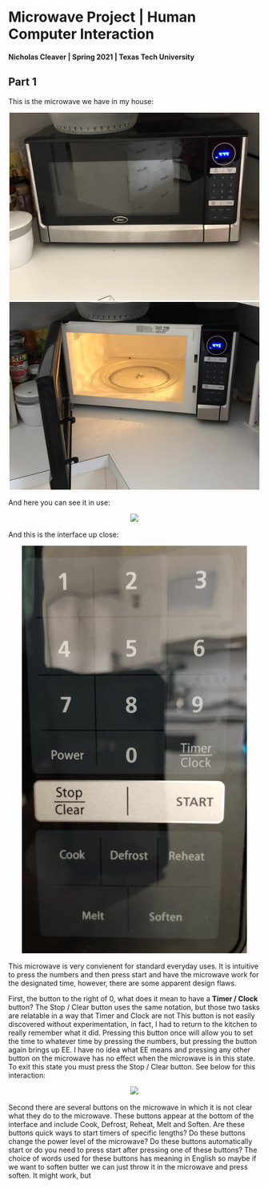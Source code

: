 # Microwave Project | Human Computer Interaction
#### Nicholas Cleaver | Spring 2021 | Texas Tech University


## Part 1
This is the microwave we have in my house:

<div style="text-align: center">
<img src="Microwave-full.jpg" width=500 >
<img src="Microwave-open.jpg" width=500>
</div>

And here you can see it in use:

<div style="text-align: center">
<img src="Microwave-in-use.gif" width=650>
</div>

And this is the interface up close:

<div style="text-align: center">
<img src="Microwave-interface.jpg" width=450>
</div>

This microwave is very convienent for standard everyday uses. It is intuitive to press the numbers and then press start and have the microwave work for the designated time, however, there are some apparent design flaws.

First, the button  to the right of 0, what does it mean to have a **Timer / Clock** button? The Stop / Clear button uses the same notation, but those two tasks are relatable in a way that Timer and Clock are not This button is not easily discovered without experimentation, in fact, I had to return to the kitchen to really remember what it did. Pressing this button once will allow you to set the time to whatever time by pressing the numbers, but pressing the button again brings up EE. I have no idea what EE means and pressing any other button on the microwave has no effect when the microwave is in this state. To exit this state you must press the Stop / Clear button. See below for this interaction:

<div style="text-align: center">
<img src="Microwave-ee.gif" width=450>
</div>

Second there are several buttons on the microwave in which it is not clear what they do to the microwave. These buttons appear at the bottom of the interface and include Cook, Defrost, Reheat, Melt and Soften. Are these buttons quick ways to start timers of specific lengths? Do these buttons change the power level of the microwave? Do these buttons automatically start or do you need to press start after pressing one of these buttons? The choice of words used for these buttons has meaning in English so maybe if we want to soften butter we can just throw it in the microwave and press soften. It might work, but 
